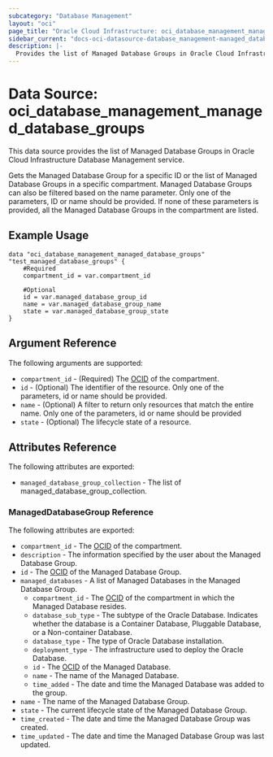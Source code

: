 ```yaml
---
subcategory: "Database Management"
layout: "oci"
page_title: "Oracle Cloud Infrastructure: oci_database_management_managed_database_groups"
sidebar_current: "docs-oci-datasource-database_management-managed_database_groups"
description: |-
  Provides the list of Managed Database Groups in Oracle Cloud Infrastructure Database Management service
---
```


# Data Source: oci_database_management_managed_database_groups
This data source provides the list of Managed Database Groups in Oracle Cloud Infrastructure Database Management service.

Gets the Managed Database Group for a specific ID or the list of Managed Database Groups in
a specific compartment. Managed Database Groups can also be filtered based on the name parameter.
Only one of the parameters, ID or name should be provided. If none of these parameters is provided,
all the Managed Database Groups in the compartment are listed.


## Example Usage

```hcl
data "oci_database_management_managed_database_groups" "test_managed_database_groups" {
	#Required
	compartment_id = var.compartment_id

	#Optional
	id = var.managed_database_group_id
	name = var.managed_database_group_name
	state = var.managed_database_group_state
}
```

## Argument Reference

The following arguments are supported:

* `compartment_id` - (Required) The [OCID](https://docs.cloud.oracle.com/iaas/Content/General/Concepts/identifiers.htm) of the compartment.
* `id` - (Optional) The identifier of the resource. Only one of the parameters, id or name should be provided.
* `name` - (Optional) A filter to return only resources that match the entire name. Only one of the parameters, id or name should be provided
* `state` - (Optional) The lifecycle state of a resource.


## Attributes Reference

The following attributes are exported:

* `managed_database_group_collection` - The list of managed_database_group_collection.

### ManagedDatabaseGroup Reference

The following attributes are exported:

* `compartment_id` - The [OCID](https://docs.cloud.oracle.com/iaas/Content/General/Concepts/identifiers.htm) of the compartment.
* `description` - The information specified by the user about the Managed Database Group.
* `id` - The [OCID](https://docs.cloud.oracle.com/iaas/Content/General/Concepts/identifiers.htm) of the Managed Database Group.
* `managed_databases` - A list of Managed Databases in the Managed Database Group.
	* `compartment_id` - The [OCID](https://docs.cloud.oracle.com/iaas/Content/General/Concepts/identifiers.htm) of the compartment in which the Managed Database resides.
	* `database_sub_type` - The subtype of the Oracle Database. Indicates whether the database is a Container Database, Pluggable Database, or a Non-container Database.
	* `database_type` - The type of Oracle Database installation.
	* `deployment_type` - The infrastructure used to deploy the Oracle Database.
	* `id` - The [OCID](https://docs.cloud.oracle.com/iaas/Content/General/Concepts/identifiers.htm) of the Managed Database.
	* `name` - The name of the Managed Database.
	* `time_added` - The date and time the Managed Database was added to the group.
* `name` - The name of the Managed Database Group.
* `state` - The current lifecycle state of the Managed Database Group.
* `time_created` - The date and time the Managed Database Group was created.
* `time_updated` - The date and time the Managed Database Group was last updated.

